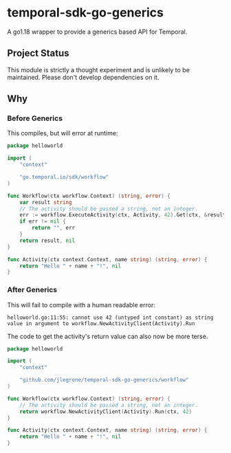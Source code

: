 # temporal-sdk-go-generics
A go1.18 wrapper to provide a generics based API for Temporal.

## Project Status

This module is strictly a thought experiment and is unlikely to be maintained. Please don't develop dependencies on it.

## Why

### Before Generics

This compiles, but will error at runtime:

```go
package helloworld

import (
	"context"

	"go.temporal.io/sdk/workflow"
)

func Workflow(ctx workflow.Context) (string, error) {
	var result string
	// The activity should be passed a string, not an integer.
	err := workflow.ExecuteActivity(ctx, Activity, 42).Get(ctx, &result)
	if err != nil {
		return "", err
	}
	return result, nil
}

func Activity(ctx context.Context, name string) (string, error) {
	return "Hello " + name + "!", nil
}
```

### After Generics

This will fail to compile with a human readable error:

```
helloworld.go:11:55: cannot use 42 (untyped int constant) as string value in argument to workflow.NewActivityClient(Activity).Run
```

The code to get the activity's return value can also now be more terse.

```go
package helloworld

import (
	"context"

	"github.com/jlegrone/temporal-sdk-go-generics/workflow"
)

func Workflow(ctx workflow.Context) (string, error) {
	// The activity should be passed a string, not an integer.
	return workflow.NewActivityClient(Activity).Run(ctx, 42)
}

func Activity(ctx context.Context, name string) (string, error) {
	return "Hello " + name + "!", nil
}
```
